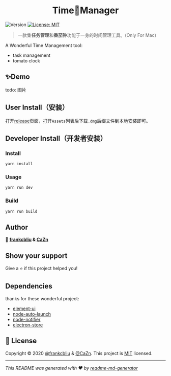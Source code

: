 <h1 align="center">  Time🍅Manager  </h1>
<p>
  <img alt="Version" src="https://img.shields.io/badge/version-0.1.1-blue.svg?cacheSeconds=2592000" />
  <a href="#" target="_blank">
    <img alt="License: MIT" src="https://img.shields.io/badge/License-MIT-yellow.svg" />
  </a>
</p>

> 一款集**任务管理**和**番茄钟**功能于一身的时间管理工具。(Only For Mac)

A Wonderful Time Management tool: 
- task management
- tomato clock

## ✨Demo

todo: 图片

## User Install（安装）

打开[release](https://github.com/frankcbliu/TimeManger/releases)页面，打开`Assets`列表后下载`.dmg`后缀文件到本地安装即可。


## Developer Install（开发者安装）

### Install

```sh
yarn install
```

### Usage

```sh
yarn run dev
```

### Build
```sh
yarn run build
```

## Author

👤 **[frankcbliu](https://github.com/frankcbliu) & [CaZn](https://github.com/CaZn)**


## Show your support

Give a ⭐️ if this project helped you!


## Dependencies

thanks for these wonderful project: 
- [element-ui](https://element.eleme.cn)
- [node-auto-launch](https://github.com/Teamwork/node-auto-launch)
- [node-notifier](https://github.com/mikaelbr/node-notifier)
- [electron-store](https://github.com/sindresorhus/electron-store)

## 📝 License

Copyright © 2020 [@frankcbliu](https://github.com/frankcbliu) & [@CaZn](https://github.com/CaZn).
This project is [MIT](https://github.com/kefranabg/readme-md-generator/blob/master/LICENSE) licensed.

***
_This README was generated with ❤️ by [readme-md-generator](https://github.com/kefranabg/readme-md-generator)_